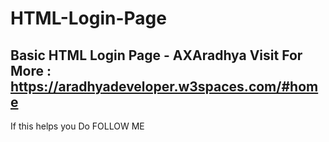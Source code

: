 # HTML-Login-Page
Basic HTML Login Page - AXAradhya
Visit For More : https://aradhyadeveloper.w3spaces.com/#home
-------------------------------------------------------------------
If this helps you Do FOLLOW ME
